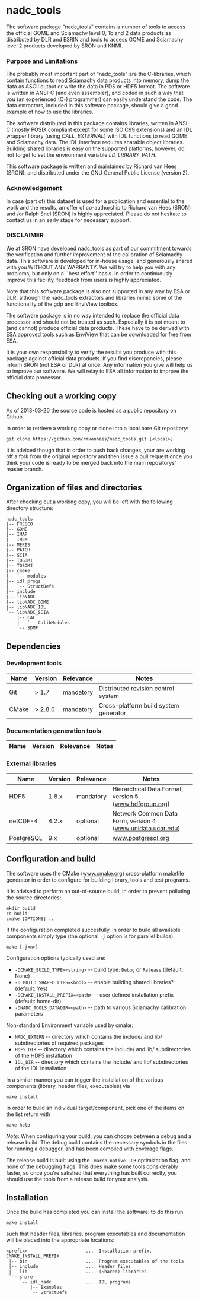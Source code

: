 nadc_tools
==========

The software package "nadc_tools" contains a number of tools to access the official GOME and Sciamachy level 0, 1b and 2 data products as distributed by DLR and ESRIN and tools to access GOME and Sciamachy level 2 products developed by SRON and KNMI. 

### Purpose and Limitations ###
The probably most important part of "nadc_tools" are the C-libraries, which contain functions to read Sciamachy data products into memory, dump the data as ASCII output or write the data in PDS or HDF5 format. The software is written in ANSI-C (and even assembler), and coded in such a way that you (an experienced (C-) programmer) can easily understand the code. The data extractors, included in this software package, should give a good example of how to use the libraries.

The software distributed in this package contains libraries, written in ANSI-C (mostly POSIX compliant except for some ISO C99 extensions) and an IDL wrapper library (using _CALL_EXTERNAL_) with IDL functions to read GOME and Sciamachy data.
The IDL interface requires sharable object libraries. Building shared libraries is easy on the supported platforms, however, do not forget to set the environment variable _LD_LIBRARY_PATH_.

This software package is written and maintained by Richard van Hees (SRON), and distributed under the GNU General Public License (version 2).

### Acknowledgement ###
In case (part of) this dataset is used for a publication and essential to the work and the results, an offer of co-authorship to Richard van Hees (SRON) and /or Ralph Snel (SRON) is highly appreciated. Please do not hesitate to contact us in an early stage for necessary support.

### DISCLAIMER ###
We at SRON have developed nadc_tools as part of our commitment towards the verification and further improvement of the calibration of Sciamachy data. This software is developed for in-house usage, and generously shared with you WITHOUT ANY WARRANTY. We will try to help you with any problems, but only on a ``best effort'' basis. In order to continuously improve this facility, feedback from users is highly appreciated. 

Note that this software package is also not supported in any way by ESA or DLR, although the nadc_tools extractors and libraries mimic some of the functionality of the gdp and EnviView toolbox.

The software package is in no way intended to replace the official data processor and should not be treated as such. Especially it is not meant to (and cannot) produce official data products. These have to be derived with ESA approved tools such as EnviView that can be downloaded for free from ESA.

It is your own responsibility to verify the results you produce with this package against official data products. If you find discrepancies, please inform SRON (not ESA or DLR) at once. Any information you give will help us to improve our software. We will relay to ESA all information to improve the official data processor.

## Checking out a working copy ##
As of 2013-03-20 the source code is hosted as a public repository on Github.

In order to retrieve a working copy or clone into a local bare Git repository:

    git clone https://github.com/rmvanhees/nadc_tools.git [<local>]

It is adviced though that in order to push back changes, your are working off a fork from the original repository and then issue a pull request once you think your code is ready to be merged back into the main repositorys' master branch.

## Organization of files and directories ##
After checking out a working copy, you will be left with the following directory structure:

    nadc_tools
    |-- FRESCO
    |-- GOME
    |-- IMAP
    |-- IMLM
    |-- MERIS
    |-- PATCH
    |-- SCIA
    |-- TOGOMI
    |-- TOSOMI
    |-- cmake
    |   `-- modules
    |-- idl_progs
    |   `-- StructDefs
    |-- include
    |-- libNADC
    |-- libNADC_GOME
    |-- libNADC_IDL
    `-- libNADC_SCIA
        |-- CAL
        |   `-- CalibModules
        `-- SDMF

## Dependencies ##

### Development tools ###

| Name  | Version | Relevance | Notes                                  |
|-------|---------|-----------|----------------------------------------|
| Git   | > 1.7   | mandatory | Distributed revision control system    |
| CMake | > 2.8.0 | mandatory | Cross-platform build system generator  |

### Documentation generation tools ###

| Name    | Version | Relevance | Notes                                    |
|---------|---------|-----------|------------------------------------------|

### External libraries ###

| Name      | Version | Relevance | Notes                                                      |
|-----------|---------|-----------|------------------------------------------------------------|
| HDF5      | 1.8.x   | mandatory | Hierarchical Data Format, version 5 (www.hdfgroup.org)     |
| netCDF-4  | 4.2.x   | optional  | Network Common Data Form, version 4 (www.unidata.ucar.edu) |                                                      |
| PostgreSQL| 9.x     | optional  | www.postgresql.org                                         |


## Configuration and build ##

The software uses the CMake (www.cmake.org) cross-platform makefile generator in order to configure for building library, tools and test programs.

It is advised to perform an out-of-source build, in order to prevent polluting the source directories:

    mkdir build
    cd build
    cmake [OPTIONS] ..

If the configuration completed succesfully, in order to build all available components simply type (the optional `-j` option is for parallel builds):

    make [-j<n>]

Configuration options typically used are:

 * `-DCMAKE_BUILD_TYPE=<string>` -- build type: `Debug` or `Release` (default: None)
 * `-D BUILD_SHARED_LIBS=<bool>` -- enable building shared libraries? (default: Yes)
 * `-DCMAKE_INSTALL_PREFIX=<path>` -- user defined installation prefix (default: home-dir)
 * `-DNADC_TOOLS_DATADIR=<path>` -- path to various Sciamachy calibration parameters

Non-standard Environment variable used by cmake:
 * `NADC_EXTERN` -- directory which contains the include/ and lib/ subdirectories of required packages
 * `HDF5_DIR` -- directory which contains the include/ and lib/ subdirectories of the HDF5 installation
 * `IDL_DIR` -- directory which contains the include/ and lib/ subdirectories of the IDL installation

In a similar manner you can trigger the installation of the various components (library, header files, executables) via

    make install

In order to build an individual target/component, pick one of the items on the list return with

    make help

_Note_: When configuring your build, you can choose between a debug and a release build. The debug build contains the necessary symbols in the files for running a debugger, and has been compiled with coverage flags.

The release build is built using the `-march-native -O3` optimization flag, and none of the debugging flags. This does make some tools considerably faster, so once you're satisfied that everything has built correctly, you should use the tools from a release build for your analysis.

## Installation ##

Once the build has completed you can install the software: to do this run

    make install

such that header files, libraries, program executables and documentation will be placed into the appropriate locations:

    <prefix>                      ...  Installation prefix, CMAKE_INSTALL_PREFIX
     |-- bin                      ...  Program executables of the tools
     |-- include                  ...  Header files
     |-- lib                      ...  (Shared) libraries
     `-- share
         `-- idl_nadc             ...  IDL programs
             |-- Examples
             `-- StructDefs
